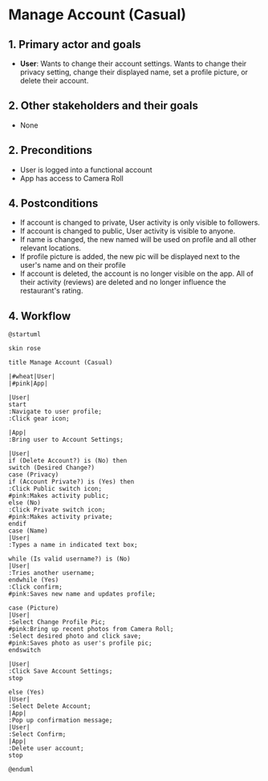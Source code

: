 # Manage Account (Casual)

## 1. Primary actor and goals

* __User__: Wants to change their account settings. Wants to change their privacy setting, change their displayed name, set a profile picture, or delete their account.

## 2. Other stakeholders and their goals

* None

## 2. Preconditions

* User is logged into a functional account
* App has access to Camera Roll

## 4. Postconditions

* If account is changed to private, User activity is only visible to followers.
* If account is changed to public, User activity is visible to anyone.
* If name is changed, the new named will be used on profile and all other relevant locations.
* If profile picture is added, the new pic will be displayed next to the user's name and on their profile
* If account is deleted, the account is no longer visible on the app. All of their activity (reviews) are deleted and no longer influence the restaurant's rating.

## 4. Workflow

```plantuml
@startuml

skin rose

title Manage Account (Casual)

|#wheat|User|
|#pink|App|

|User|
start
:Navigate to user profile;
:Click gear icon;

|App|
:Bring user to Account Settings;

|User|
if (Delete Account?) is (No) then
switch (Desired Change?) 
case (Privacy)
if (Account Private?) is (Yes) then
:Click Public switch icon;
#pink:Makes activity public;
else (No)
:Click Private switch icon;
#pink:Makes activity private;
endif
case (Name)
|User|
:Types a name in indicated text box;

while (Is valid username?) is (No) 
|User|
:Tries another username;
endwhile (Yes)
:Click confirm;
#pink:Saves new name and updates profile;

case (Picture)
|User|
:Select Change Profile Pic;
#pink:Bring up recent photos from Camera Roll;
:Select desired photo and click save;
#pink:Saves photo as user's profile pic;
endswitch

|User|
:Click Save Account Settings;
stop

else (Yes)
|User|
:Select Delete Account;
|App|
:Pop up confirmation message;
|User|
:Select Confirm;
|App|
:Delete user account;
stop

@enduml
```